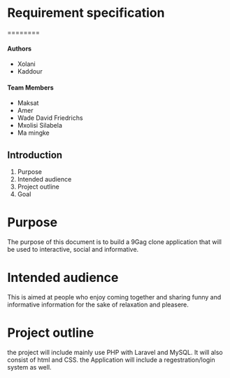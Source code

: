 # Requirement specification
========

#### Authors

   * Xolani
   * Kaddour

   #### Team Members

   * Maksat
   * Amer 
   * Wade David Friedrichs
   * Mxolisi Silabela
   * Ma mingke

## Introduction

1. Purpose
2. Intended audience 
3. Project outline  
4. Goal  

# Purpose 
The purpose of this document is to build a 9Gag clone application that will be used to interactive, social and informative.

# Intended audience
This is aimed at people who enjoy coming together and sharing funny and informative information for the sake of relaxation and pleasere. 

# Project outline

the project will include mainly use PHP with Laravel and MySQL.
It will also consist of html and CSS.
the Application will include a regestration/login system as well.

